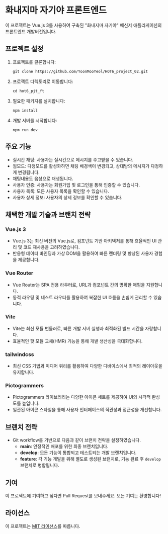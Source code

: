 # 화내지마 자기야 프론트엔드

이 프로젝트는 Vue.js 3를 사용하여 구축된 "화내지마 자기야" 메신저 애플리케이션의 프론트엔드 개발버전입니다.

## 프로젝트 설정

1. 프로젝트를 클론합니다:
   ```
   git clone https://github.com/YoonMooYeol/HOT6_project_02.git
   ```
   
2. 프로젝트 디렉토리로 이동합니다:
   ```
   cd hot6_pjt_ft
   ```

3. 필요한 패키지를 설치합니다:
   ```
   npm install
   ```

4. 개발 서버를 시작합니다:
   ```
   npm run dev
   ```

## 주요 기능

- 실시간 채팅: 사용자는 실시간으로 메시지를 주고받을 수 있습니다.
- 웜모드: 다정모드를 활성화하면 채팅 배경색이 변경되고, 상대방의 메시지가 다정하게 변경됩니다. 
- 채팅내용도 음성으로 재생됩니다.
- 사용자 인증: 사용자는 회원가입 및 로그인을 통해 인증할 수 있습니다.
- 사용자 목록: 모든 사용자 목록을 확인할 수 있습니다.
- 사용자 상세 정보: 사용자의 상세 정보를 확인할 수 있습니다.

## 채택한 개발 기술과 브랜치 전략

### Vue.js 3
- Vue.js 3는 최신 버전의 Vue.js로, 컴포넌트 기반 아키텍처를 통해 효율적인 UI 관리 및 코드 재사용을 고려하였습니다.
- 반응형 데이터 바인딩과 가상 DOM을 활용하여 빠른 렌더링 및 향상된 사용자 경험을 제공합니다.

### Vue Router
- Vue Router는 SPA 전용 라우터로, URL과 컴포넌트 간의 명확한 매핑을 지원합니다.
- 동적 라우팅 및 네스트 라우터를 활용하여 복잡한 UI 흐름을 손쉽게 관리할 수 있습니다.

### Vite
- Vite는 최신 모듈 번들러로, 빠른 개발 서버 실행과 최적화된 빌드 시간을 자랑합니다.
- 효율적인 핫 모듈 교체(HMR) 기능을 통해 개발 생산성을 극대화합니다.

### tailwindcss
- 최신 CSS 기법과 미디어 쿼리를 활용하여 다양한 디바이스에서 최적의 레이아웃을 유지합니다.

### Pictogrammers
- Pictogrammers 라이브러리는 다양한 아이콘 세트를 제공하여 UI의 시각적 완성도를 높입니다.
- 일관된 아이콘 스타일을 통해 사용자 인터페이스의 직관성과 접근성을 개선합니다.

## 브랜치 전략

- Git workflow를 기반으로 다음과 같이 브랜치 전략을 설정하였습니다.
    - **main**: 안정적인 배포를 위한 최종 브랜치입니다.
    - **develop**: 모든 기능이 통합되고 테스트되는 개발 브랜치입니다.
    - **feature**: 각 기능 개발을 위해 별도로 생성된 브랜치로, 기능 완료 후 `develop` 브랜치로 병합됩니다.

## 기여

이 프로젝트에 기여하고 싶다면 Pull Request를 보내주세요. 모든 기여는 환영합니다!

## 라이선스

이 프로젝트는 [MIT 라이선스](LICENSE)를 따릅니다.
